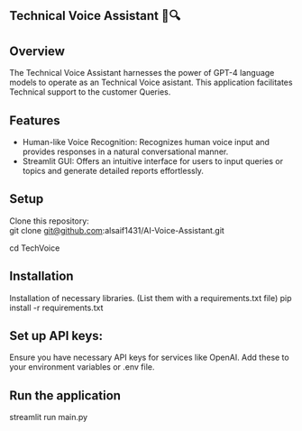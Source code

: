 ## Technical Voice Assistant 🧪🔍              
 
## Overview 
The Technical Voice Assistant harnesses the power of GPT-4 language models to operate as an Technical Voice asistant. This application facilitates Technical support to the customer Queries.

## Features 
- Human-like Voice Recognition: Recognizes human voice input and provides responses in a natural conversational manner.
- Streamlit GUI: Offers an intuitive interface for users to input queries or topics and generate detailed reports effortlessly.  

## Setup
Clone this repository:  
git clone git@github.com:alsaif1431/AI-Voice-Assistant.git 

cd TechVoice


## Installation  
Installation of necessary libraries. (List them with a requirements.txt file)
pip install -r requirements.txt


## Set up API keys:
Ensure you have necessary API keys for services like OpenAI. Add these to your environment variables or .env file.


## Run the application
streamlit run main.py 
